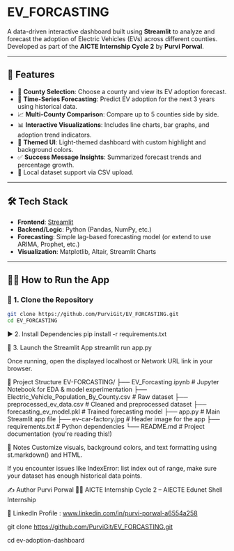 # EV_FORCASTING 

A data-driven interactive dashboard built using **Streamlit** to analyze and forecast the adoption of Electric Vehicles (EVs) across different counties. Developed as part of the **AICTE Internship Cycle 2** by **Purvi Porwal**.

---

## 📌 Features

- 📍 **County Selection**: Choose a county and view its EV adoption forecast.
- 🔮 **Time-Series Forecasting**: Predict EV adoption for the next 3 years using historical data.
- 📈 **Multi-County Comparison**: Compare up to 5 counties side by side.
- 📊 **Interactive Visualizations**: Includes line charts, bar graphs, and adoption trend indicators.
- 🌙 **Themed UI**: Light-themed dashboard with custom highlight and background colors.
- ✅ **Success Message Insights**: Summarized forecast trends and percentage growth.
- 📂 Local dataset support via CSV upload.

---

## 🛠️ Tech Stack

- **Frontend**: [Streamlit](https://streamlit.io)
- **Backend/Logic**: Python (Pandas, NumPy, etc.)
- **Forecasting**: Simple lag-based forecasting model (or extend to use ARIMA, Prophet, etc.)
- **Visualization**: Matplotlib, Altair, Streamlit Charts

---

## 🧑‍💻 How to Run the App

### 🔄 1. Clone the Repository

```bash
git clone https://github.com/PurviGit/EV_FORCASTING.git
cd EV_FORCASTING
```
▶️ 2. Install Dependencies
pip install -r requirements.txt

🚀 3. Launch the Streamlit App
streamlit run app.py

Once running, open the displayed localhost or Network URL link in your browser.

📁 Project Structure
EV-FORCASTING/
├── EV_Forcasting.ipynb # Jupyter Notebook for EDA & model experimentation
├── Electric_Vehicle_Population_By_County.csv # Raw dataset
├── preprocessed_ev_data.csv # Cleaned and preprocessed dataset
├── forecasting_ev_model.pkl # Trained forecasting model
├── app.py # Main Streamlit app file
├── ev-car-factory.jpg # Header image for the app
├── requirements.txt # Python dependencies
└── README.md # Project documentation (you're reading this!)

📌 Notes
Customize visuals, background colors, and text formatting using st.markdown() and HTML.

If you encounter issues like IndexError: list index out of range, make sure your dataset has enough historical data points.

✍️ Author
Purvi Porwal
👩‍💻 AICTE Internship Cycle 2 – AIECTE Edunet Shell Internship 

🔗 LinkedIn Profile : www.linkedin.com/in/purvi-porwal-a6554a258

git clone https://github.com/PurviGit/EV_FORCASTING.git

cd ev-adoption-dashboard
